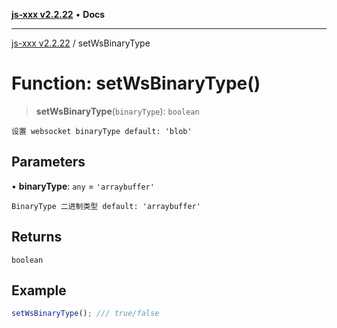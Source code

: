 [**js-xxx v2.2.22**](../README.md) • **Docs**

***

[js-xxx v2.2.22](../README.md) / setWsBinaryType

# Function: setWsBinaryType()

> **setWsBinaryType**(`binaryType`): `boolean`

`设置 websocket binaryType default: 'blob'`

## Parameters

• **binaryType**: `any` = `'arraybuffer'`

`BinaryType 二进制类型 default: 'arraybuffer'`

## Returns

`boolean`

## Example

```ts
setWsBinaryType(); /// true/false
```
